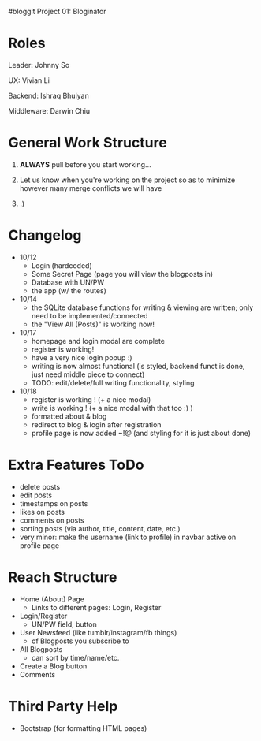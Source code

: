 #bloggit
Project 01: Bloginator

# Roles
Leader: Johnny So

UX: Vivian Li

Backend: Ishraq Bhuiyan

Middleware: Darwin Chiu

# General Work Structure
1) <b>ALWAYS</b> pull before you start working...

2) Let us know when you're working on the project so as to minimize however many merge conflicts we will have

3) :)

# Changelog
- 10/12
  - Login (hardcoded)
  - Some Secret Page (page you will view the blogposts in)
  - Database with UN/PW 
  - the app (w/ the routes)
- 10/14
  - the SQLite database functions for writing & viewing are written; only need to be implemented/connected
  - the "View All (Posts)" is working now!
- 10/17
  - homepage and login modal are complete
  - register is working!
  - have a very nice login popup :)
  - writing is now almost functional (is styled, backend funct is done, just need middle piece to connect)
  - TODO: edit/delete/full writing functionality, styling
- 10/18
  - register is working ! (+ a nice modal)
  - write is working ! (+ a nice modal with that too :) )
  - formatted about & blog
  - redirect to blog & login after registration
  - profile page is now added ~!@ (and styling for it is just about done)


# Extra Features ToDo
- delete posts
- edit posts
- timestamps on posts
- likes on posts
- comments on posts
- sorting posts (via author, title, content, date, etc.)
- very minor: make the username (link to profile) in navbar active on profile page

# Reach Structure
- Home (About) Page
  - Links to different pages: Login, Register
- Login/Register
  - UN/PW field, button
- User Newsfeed (like tumblr/instagram/fb things)
  - of Blogposts you subscribe to
- All Blogposts
  - can sort by time/name/etc.
- Create a Blog button
- Comments

# Third Party Help
- Bootstrap (for formatting HTML pages)
